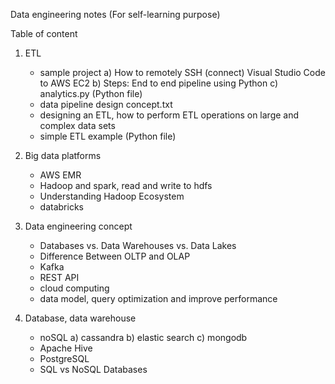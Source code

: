Data engineering notes (For self-learning purpose)


Table of content

1) ETL
   - sample project
       a) How to remotely SSH (connect) Visual Studio Code to AWS EC2
       b) Steps: End to end pipeline using Python
       c) analytics.py (Python file)
   - data pipeline design concept.txt
   - designing an ETL, how to perform ETL operations on large and complex data sets
   - simple ETL example (Python file)
  
2) Big data platforms
   - AWS EMR
   - Hadoop and spark, read and write to hdfs
   - Understanding Hadoop Ecosystem
   - databricks
  
3) Data engineering concept
   - Databases vs. Data Warehouses vs. Data Lakes
   - Difference Between OLTP and OLAP
   - Kafka
   - REST API
   - cloud computing
   - data model, query optimization and improve performance
  
4) Database, data warehouse
   - noSQL
     a) cassandra
     b) elastic search
     c) mongodb
   - Apache Hive
   - PostgreSQL
   - SQL vs NoSQL Databases
